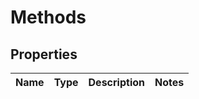 

# Methods


## Properties

| Name | Type | Description | Notes |
|------------ | ------------- | ------------- | -------------|



